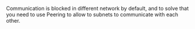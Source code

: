 Communication is blocked in different network by default, and to solve that you need to use Peering to allow to subnets to communicate with each other.
